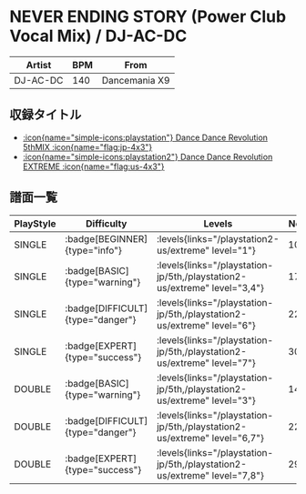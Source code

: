 # NEVER ENDING STORY (Power Club Vocal Mix) / DJ-AC-DC

|Artist|BPM|From|
|------|---|----|
|DJ-AC-DC|140|Dancemania X9|

## 収録タイトル

- [:icon{name="simple-icons:playstation"} Dance Dance Revolution 5thMIX :icon{name="flag:jp-4x3"}](/playstation-jp/5th)
- [:icon{name="simple-icons:playstation2"} Dance Dance Revolution EXTREME :icon{name="flag:us-4x3"}](/playstation2-us/extreme)

## 譜面一覧

|PlayStyle|Difficulty|Levels|Notes|Movie|
|---------|----------|------|-----|-----|
|SINGLE| :badge[BEGINNER]{type="info"}| :levels{links="/playstation2-us/extreme" level="1"}|101/0||
|SINGLE| :badge[BASIC]{type="warning"}| :levels{links="/playstation-jp/5th,/playstation2-us/extreme" level="3,4"}|173/0||
|SINGLE| :badge[DIFFICULT]{type="danger"}| :levels{links="/playstation-jp/5th,/playstation2-us/extreme" level="6"}|222/0||
|SINGLE| :badge[EXPERT]{type="success"}| :levels{links="/playstation-jp/5th,/playstation2-us/extreme" level="7"}|304/0||
|DOUBLE| :badge[BASIC]{type="warning"}| :levels{links="/playstation-jp/5th,/playstation2-us/extreme" level="3"}|149/0||
|DOUBLE| :badge[DIFFICULT]{type="danger"}| :levels{links="/playstation-jp/5th,/playstation2-us/extreme" level="6,7"}|224/0||
|DOUBLE| :badge[EXPERT]{type="success"}| :levels{links="/playstation-jp/5th,/playstation2-us/extreme" level="7,8"}|293/0||
